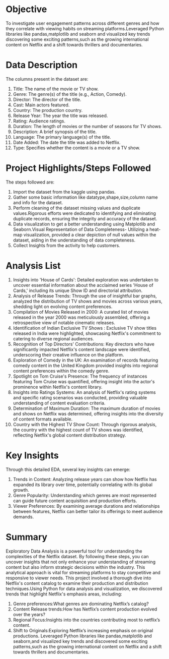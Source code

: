 # Objective
To investigate user engagement patterns across different genres and how they correlate with viewing habits on streaming platforms.Leveraged Python libraries like pandas,matplotlib and seaborn and visualized key trends discovering some exciting patterns,such as the growing international content on Netflix and a shift towards thrillers and documentaries.

# Data Description

The columns present in the dataset are:
1. Title: The name of the movie or TV show.
2. Genre: The genre(s) of the title (e.g., Action, Comedy).
3. Director: The director of the title.
4. Cast: Main actors featured.
5. Country: The production country.
6. Release Year: The year the title was released.
7. Rating: Audience ratings.
8. Duration: The length of movies or the number of seasons for TV shows.
9. Description: A brief synopsis of the title.
10. Language: The primary language(s) of the title.
11. Date Added: The date the title was added to Netflix.
12. Type: Specifies whether the content is a movie or a TV show.


# Project Highlights/Steps Followed
The steps followed are:
1. Import the dataset from the kaggle using pandas.
2. Gather some basic information like datatype,shape,size,column name and info for the dataset.
3. Perform cleaning of the dataset missing values and duplicate values.Rigorous efforts were dedicated to identifying and eliminating duplicate records, ensuring the integrity and accuracy of the dataset.
4. Data visualization to get a better understanding using Matplotlib and Seaborn.Visual Representation of Data Completeness- Utilizing a heat-map visualization, provided a clear depiction of null values within the      dataset, aiding in the understanding of data completeness.
5. Collect Insights from the activity to help customers.

# Analysis List
1. Insights into 'House of Cards': Detailed exploration was undertaken to uncover essential information about the acclaimed series 'House of Cards,' including its unique Show ID and directorial attribution.
2. Analysis of Release Trends: Through the use of insightful bar graphs, analyzed the distribution of TV shows and movies across various years, shedding light on evolving content preferences.
3. Compilation of Movies Released in 2000: A curated list of movies released in the year 2000 was meticulously assembled, offering a retrospective view of notable cinematic releases.
4. Identification of Indian Exclusive TV Shows : Exclusive TV show titles released in India were highlighted, showcasing Netflix's commitment to catering to diverse regional audiences.
5. Recognition of Top Directors' Contributions: Key directors who have significantly impacted Netflix's content landscape were identified, underscoring their creative influence on the platform.
6. Exploration of Comedy in the UK: An examination of records featuring comedy content in the United Kingdom provided insights into regional content preferences within the comedy genre.
7. Spotlight on Tom Cruise's Presence: The frequency of instances featuring Tom Cruise was quantified, offering insight into the actor's prominence within Netflix's content library.
8. Insights into Ratings Systems: An analysis of Netflix's rating systems and specific rating scenarios was conducted, providing valuable understanding of content evaluation criteria.
9. Determination of Maximum Duration: The maximum duration of movies and shows on Netflix was determined, offering insights into the diversity of content formats available.
10. Country with the Highest TV Show Count: Through rigorous analysis, the country with the highest count of TV shows was identified, reflecting Netflix's global content distribution strategy.

# Key Insights
Through this detailed EDA, several key insights can emerge:
1. Trends in Content: Analyzing release years can show how Netflix has expanded its library over time, potentially correlating with its global growth.
2. Genre Popularity: Understanding which genres are most represented can guide future content acquisition and production efforts.
3. Viewer Preferences: By examining average durations and relationships between features, Netflix can better tailor its offerings to meet audience demands.

# Summary
Exploratory Data Analysis is a powerful tool for understanding the complexities of the Netflix dataset. By following these steps, you can uncover insights that not only enhance your understanding of streaming content but also inform strategic decisions within the industry. This analytical approach is vital for streaming platforms to stay competitive and responsive to viewer needs.
This project involved a thorough dive into Netflix's content catalog to examine their production and distribution techniques.Using Python for data analysis and visualization, we discovered trends that highlight Netflix's emphasis areas, including:
1. Genre preferences:What genres are dominating Netflix’s catalog?
2. Content Release trends:How has Netflix’s content production evolved over the years?
3. Regional Focus:Insights into the countries contributing most to netflix’s content.
4. Shift to Originals:Exploring Netflix’s increasing emphasis on original productions.
Leveraged Python libraries like pandas,matplotlib and seaborn,and visualized key trends and discovered some exciting patterns,such as the growing international content on Netflix and a shift towards thrillers and documentaries.



